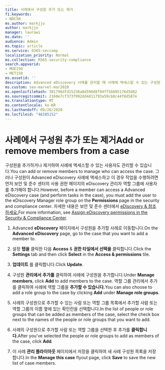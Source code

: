 ```yaml
---
title: 사례에서 구성원 추가 또는 제거
f1.keywords:
- NOCSH
ms.author: markjjo
author: markjjo
manager: laurawi
ms.date: ''
audience: Admin
ms.topic: article
ms.service: O365-seccomp
localization_priority: Normal
ms.collection: M365-security-compliance
search.appverid:
- MOE150
- MET150
ms.assetid: ''
description: Advanced eDiscovery 사례를 관리할 때 사례에 액세스할 수 있는 구성원을 추가하거나 제거하는 방법을 학습합니다.
ms.custom: seo-marvel-mar2020
ms.openlocfilehash: 301796dfd15236a8d590d8f94ff5b885176d5d82
ms.sourcegitcommit: 2160e7cf373f992dd4d11793a59cb8c44f8d587e
ms.translationtype: MT
ms.contentlocale: ko-KR
ms.lasthandoff: 09/26/2020
ms.locfileid: "48285152"
---
```

# <a name="add-or-remove-members-from-a-case"></a><span data-ttu-id="76262-103">사례에서 구성원 추가 또는 제거</span><span class="sxs-lookup"><span data-stu-id="76262-103">Add or remove members from a case</span></span>

<span data-ttu-id="76262-104">구성원을 추가하거나 제거하여 사례에 액세스할 수 있는 사용자도 관리할 수 있습니다.</span><span class="sxs-lookup"><span data-stu-id="76262-104">You can add or remove members to manage who can access the case.</span></span> <span data-ttu-id="76262-105">그러나 구성원이 Advanced eDiscovery 사례에 액세스하고 이 경우 작업을 수행하려면 먼저 보안 및 준수 센터의 사용  권한 페이지의 eDiscovery 관리자 역할 그룹에 사용자를 추가해야 합니다.</span><span class="sxs-lookup"><span data-stu-id="76262-105">However, before a member can access a Advanced eDiscovery case (and perform tasks in the case), you must add the user to the eDiscovery Manager role group on the **Permissions** page in the security and compliance center.</span></span> <span data-ttu-id="76262-106">자세한 내용은 보안 및 준수 센터에서 [eDiscovery & 참조하세요.](https://docs.microsoft.com/microsoft-365/compliance/assign-ediscovery-permissions)</span><span class="sxs-lookup"><span data-stu-id="76262-106">For more information, see [Assign eDiscovery permissions in the Security & Compliance Center](https://docs.microsoft.com/microsoft-365/compliance/assign-ediscovery-permissions).</span></span>

1. <span data-ttu-id="76262-107">Advanced **eDiscovery** 페이지에서 구성원을 추가할 사례로 이동합니다.</span><span class="sxs-lookup"><span data-stu-id="76262-107">On the **Advanced eDiscovery** page, go to the case that you want to add a member to.</span></span>

2. <span data-ttu-id="76262-108">설정 **탭을** 클릭한 다음 **Access** & **권한 타일에서 선택을** 클릭합니다.</span><span class="sxs-lookup"><span data-stu-id="76262-108">Click the **Settings** tab and then click **Select** in the **Access & permissions** tile.</span></span>

3. <span data-ttu-id="76262-109">**업데이트** 를 클릭합니다.</span><span class="sxs-lookup"><span data-stu-id="76262-109">Click **Update**.</span></span>

4. <span data-ttu-id="76262-110">구성원 **관리에서** **추가를** 클릭하여 사례에 구성원을 추가합니다.</span><span class="sxs-lookup"><span data-stu-id="76262-110">Under **Manage members**, click **Add** to add members to the case.</span></span> <span data-ttu-id="76262-111">역할 그룹 관리에서 추가를 클릭하여 사례에  역할 그룹을 **추가할 수 있습니다.**</span><span class="sxs-lookup"><span data-stu-id="76262-111">You can also choose to add a role group to the case by clicking  **Add** under **Manage role groups**.</span></span>

5. <span data-ttu-id="76262-112">사례의 구성원으로 추가할 수 있는 사람 또는 역할 그룹 목록에서 추가할 사람 또는 역할 그룹의 이름 옆에 있는 확인란을 선택합니다.</span><span class="sxs-lookup"><span data-stu-id="76262-112">In the list of people or role groups that can be added as members of the case, select the check box next to the names of the people or role groups that you want to add.</span></span>

6. <span data-ttu-id="76262-113">사례의 구성원으로 추가할 사람 또는 역할 그룹을 선택한 후 추가를 **클릭합니다.**</span><span class="sxs-lookup"><span data-stu-id="76262-113">After you've selected the people or role groups to add as members of the case, click **Add**.</span></span>

7. <span data-ttu-id="76262-114">이 사례 **관리 플라이아웃**  페이지에서 저장을 클릭하여 새 사례 구성원 목록을 저장합니다.</span><span class="sxs-lookup"><span data-stu-id="76262-114">In the **Manage this case** flyout page, click **Save** to save the new list of case members.</span></span>
